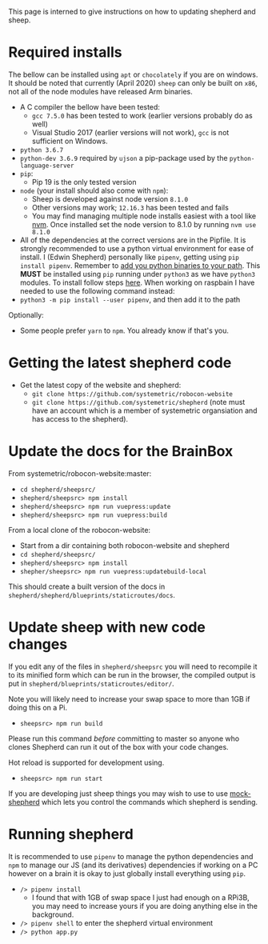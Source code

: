 This page is interned to give instructions on how to updating shepherd and sheep.

# Required installs

The bellow can be installed using `apt` or `chocolately` if you are on windows. It should be noted that currently (April 2020) `sheep` can only be built on `x86`, not all of the node modules have released Arm binaries.
 * A C compiler the bellow have been tested:
      * `gcc 7.5.0` has been tested to work (earlier versions probably do as well)
      * Visual Studio 2017 (earlier versions will not work), `gcc` is not sufficient on Windows.
 * `python 3.6.7`
 * `python-dev 3.6.9` required by `ujson` a pip-package used by the `python-language-server`
 * `pip`:
     * Pip 19 is the only tested version
 * `node` (your install should also come with `npm`):
     * Sheep is developed against node version `8.1.0`
     * Other versions may work; `12.16.3` has been tested and fails
     * You may find managing multiple node installs easiest with a tool like [nvm](https://github.com/nvm-sh/nvm). Once installed set the node version to 8.1.0 by running `nvm use 8.1.0`
 * All of the dependencies at the correct versions are in the Pipfile. It is strongly recommended to use a python virtual environment for ease of install. I (Edwin Shepherd) personally like `pipenv`, getting using `pip install pipenv`. Remember to [add you python binaries to your path](https://stackoverflow.com/a/47111756/5006710). This **MUST** be installed using `pip` running under `python3` as we have `python3` modules. To install follow steps [here](https://pipenv-fork.readthedocs.io/en/latest/install.html). When working on raspbain I have needed to use the following command instead:
 *  `python3 -m pip install --user pipenv`, and then add it to the path

Optionally: 
 * Some people prefer `yarn` to `npm`. You already know if that's you.

# Getting the latest shepherd code

* Get the latest copy of the website and shepherd:
    * `git clone https://github.com/systemetric/robocon-website`
    * `git clone https://github.com/systemetric/shepherd` (note must have an account which is a member of systemetric organsiation and has access to the shepherd). 

# Update the docs for the BrainBox

From systemetric/robocon-website:master: 
* `cd shepherd/sheepsrc/`
* `shepherd/sheepsrc> npm install`
* `shepherd/sheepsrc> npm run vuepress:update`
* `shepherd/sheepsrc> npm run vuepress:build`

From a local clone of the robocon-website:
* Start from a dir containing both robocon-website and shepherd
* `cd shepherd/sheepsrc/`
* `shepherd/sheepsrc> npm install`
* `shepher/sheepsrc> npm run vuepress:updatebuild-local`

This should create a built version of the docs in `shepherd/shepherd/blueprints/staticroutes/docs`.

# Update sheep with new code changes

If you edit any of the files in `shepherd/sheepsrc` you will need to recompile it to its minified form which can be run in the browser, the compiled output is put in `shepherd/blueprints/staticroutes/editor/`.

Note you will likely need to increase your swap space to more than 1GB if doing this on a Pi.

 * `sheepsrc> npm run build`

Please run this command *before* committing to master so anyone who clones Shepherd can run it out of the box with your code changes.

Hot reload is supported for development using.

 * `sheepsrc> npm run start`

If you are developing just sheep things you may wish to use to use [mock-shepherd](https://github.com/systemetric/mock-shepherd) which lets you control the commands which shepherd is sending.


# Running shepherd

It is recommended to use `pipenv` to manage the python dependencies and `npm` to manage our JS (and its derivatives) dependencies if working on a PC however on a brain it is okay to just globally install everything using `pip`.

* `/> pipenv install`
     * I found that with 1GB of swap space I just had enough on a RPi3B, you may need to increase yours if you are doing anything else in the background.
* `/> pipenv shell` to enter the shepherd virtual environment
* `/> python app.py`
